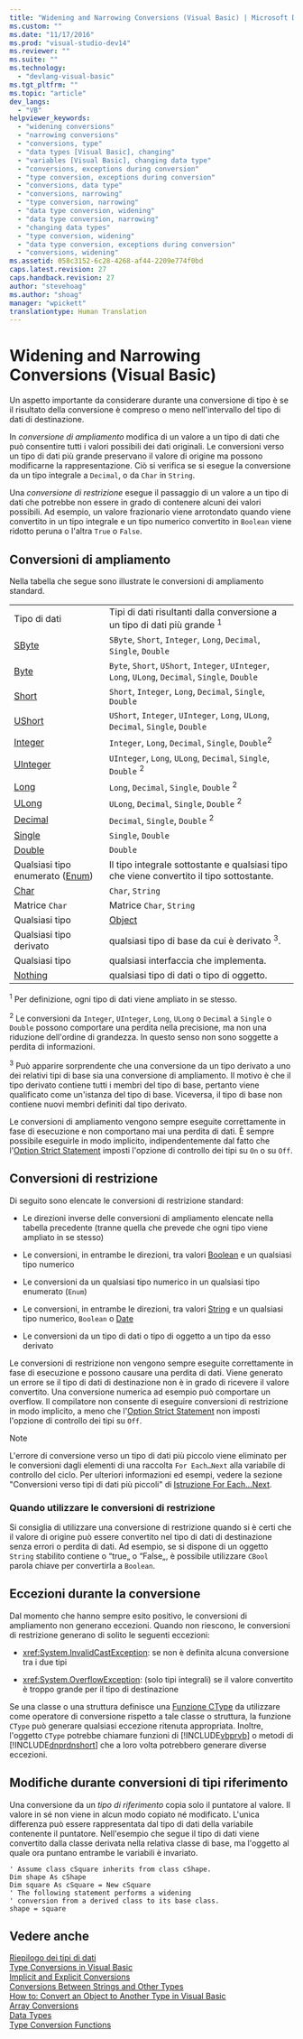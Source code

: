 ```yaml
---
title: "Widening and Narrowing Conversions (Visual Basic) | Microsoft Docs"
ms.custom: ""
ms.date: "11/17/2016"
ms.prod: "visual-studio-dev14"
ms.reviewer: ""
ms.suite: ""
ms.technology: 
  - "devlang-visual-basic"
ms.tgt_pltfrm: ""
ms.topic: "article"
dev_langs: 
  - "VB"
helpviewer_keywords: 
  - "widening conversions"
  - "narrowing conversions"
  - "conversions, type"
  - "data types [Visual Basic], changing"
  - "variables [Visual Basic], changing data type"
  - "conversions, exceptions during conversion"
  - "type conversion, exceptions during conversion"
  - "conversions, data type"
  - "conversions, narrowing"
  - "type conversion, narrowing"
  - "data type conversion, widening"
  - "data type conversion, narrowing"
  - "changing data types"
  - "type conversion, widening"
  - "data type conversion, exceptions during conversion"
  - "conversions, widening"
ms.assetid: 058c3152-6c28-4268-af44-2209e774f0bd
caps.latest.revision: 27
caps.handback.revision: 27
author: "stevehoag"
ms.author: "shoag"
manager: "wpickett"
translationtype: Human Translation
---
```

# Widening and Narrowing Conversions (Visual Basic)
Un aspetto importante da considerare durante una conversione di tipo è se il risultato della conversione è compreso o meno nell'intervallo del tipo di dati di destinazione.  
  
 In *conversione di ampliamento* modifica di un valore a un tipo di dati che può consentire tutti i valori possibili dei dati originali.  Le conversioni verso un tipo di dati più grande preservano il valore di origine ma possono modificarne la rappresentazione.  Ciò si verifica se si esegue la conversione da un tipo integrale a `Decimal`, o da  `Char` in  `String`.  
  
 Una *conversione di restrizione* esegue il passaggio di un valore a un tipo di dati che potrebbe non essere in grado di contenere alcuni dei valori possibili.  Ad esempio, un valore frazionario viene arrotondato quando viene convertito in un tipo integrale e un tipo numerico convertito in `Boolean` viene ridotto peruna o l'altra  `True` o  `False`.  
  
## Conversioni di ampliamento  
 Nella tabella che segue sono illustrate le conversioni di ampliamento standard.  
  
|||  
|-|-|  
|Tipo di dati|Tipi di dati risultanti dalla conversione a un tipo di dati più grande <sup>1</sup>|  
|[SByte](../../../../visual-basic/language-reference/data-types/sbyte-data-type.md)|`SByte`, `Short`, `Integer`, `Long`, `Decimal`, `Single`, `Double`|  
|[Byte](../../../../visual-basic/language-reference/data-types/byte-data-type.md)|`Byte`, `Short`, `UShort`, `Integer`, `UInteger`, `Long`, `ULong`, `Decimal`, `Single`, `Double`|  
|[Short](../../../../visual-basic/language-reference/data-types/short-data-type.md)|`Short`, `Integer`, `Long`, `Decimal`, `Single`, `Double`|  
|[UShort](../../../../visual-basic/language-reference/data-types/ushort-data-type.md)|`UShort`, `Integer`, `UInteger`, `Long`, `ULong`, `Decimal`, `Single`, `Double`|  
|[Integer](../../../../visual-basic/language-reference/data-types/integer-data-type.md)|`Integer`, `Long`, `Decimal`, `Single`, `Double`<sup>2</sup>|  
|[UInteger](../../../../visual-basic/language-reference/data-types/uinteger-data-type.md)|`UInteger`, `Long`, `ULong`, `Decimal`, `Single`, `Double` <sup>2</sup>|  
|[Long](../../../../visual-basic/language-reference/data-types/long-data-type.md)|`Long`, `Decimal`, `Single`, `Double` <sup>2</sup>|  
|[ULong](../../../../visual-basic/language-reference/data-types/ulong-data-type.md)|`ULong`, `Decimal`, `Single`, `Double` <sup>2</sup>|  
|[Decimal](../../../../visual-basic/language-reference/data-types/decimal-data-type.md)|`Decimal`, `Single`, `Double` <sup>2</sup>|  
|[Single](../../../../visual-basic/language-reference/data-types/single-data-type.md)|`Single`, `Double`|  
|[Double](../../../../visual-basic/language-reference/data-types/double-data-type.md)|`Double`|  
|Qualsiasi tipo enumerato \([Enum](../../../../visual-basic/language-reference/statements/enum-statement.md)\)|Il tipo integrale sottostante e qualsiasi tipo che viene convertito il tipo sottostante.|  
|[Char](../../../../visual-basic/language-reference/data-types/char-data-type.md)|`Char`, `String`|  
|Matrice `Char`|Matrice `Char`, `String`|  
|Qualsiasi tipo|[Object](../../../../visual-basic/language-reference/data-types/object-data-type.md)|  
|Qualsiasi tipo derivato|qualsiasi tipo di base da cui è derivato <sup>3</sup>.|  
|Qualsiasi tipo|qualsiasi interfaccia che implementa.|  
|[Nothing](../../../../visual-basic/language-reference/nothing.md)|qualsiasi tipo di dati o tipo di oggetto.|  
  
 <sup>1</sup> Per definizione, ogni tipo di dati viene ampliato in se stesso.  
  
 <sup>2</sup> Le conversioni da `Integer`, `UInteger`, `Long`, `ULong` o `Decimal` a `Single` o `Double` possono comportare una perdita nella precisione, ma non una riduzione dell'ordine di grandezza.  In questo senso non sono soggette a perdita di informazioni.  
  
 <sup>3</sup> Può apparire sorprendente che una conversione da un tipo derivato a uno dei relativi tipi di base sia una conversione di ampliamento.  Il motivo è che il tipo derivato contiene tutti i membri del tipo di base, pertanto viene qualificato come un'istanza del tipo di base.  Viceversa, il tipo di base non contiene nuovi membri definiti dal tipo derivato.  
  
 Le conversioni di ampliamento vengono sempre eseguite correttamente in fase di esecuzione e non comportano mai una perdita di dati.  È sempre possibile eseguirle in modo implicito, indipendentemente dal fatto che l'[Option Strict Statement](../../../../visual-basic/language-reference/statements/option-strict-statement.md) imposti l'opzione di controllo dei tipi su `On` o su `Off`.  
  
## Conversioni di restrizione  
 Di seguito sono elencate le conversioni di restrizione standard:  
  
-   Le direzioni inverse delle conversioni di ampliamento elencate nella tabella precedente \(tranne quella che prevede che ogni tipo viene ampliato in se stesso\)  
  
-   Le conversioni, in entrambe le direzioni, tra valori [Boolean](../../../../visual-basic/language-reference/data-types/boolean-data-type.md) e un qualsiasi tipo numerico  
  
-   Le conversioni da un qualsiasi tipo numerico in un qualsiasi tipo enumerato \(`Enum`\)  
  
-   Le conversioni, in entrambe le direzioni, tra valori [String](../../../../visual-basic/language-reference/data-types/string-data-type.md) e un qualsiasi tipo numerico, `Boolean` o [Date](../../../../visual-basic/language-reference/data-types/date-data-type.md)  
  
-   Le conversioni da un tipo di dati o tipo di oggetto a un tipo da esso derivato  
  
 Le conversioni di restrizione non vengono sempre eseguite correttamente in fase di esecuzione e possono causare una perdita di dati.  Viene generato un errore se il tipo di dati di destinazione non è in grado di ricevere il valore convertito.  Una conversione numerica ad esempio può comportare un overflow.  Il compilatore non consente di eseguire conversioni di restrizione in modo implicito, a meno che l'[Option Strict Statement](../../../../visual-basic/language-reference/statements/option-strict-statement.md) non imposti l'opzione di controllo dei tipi su `Off`.  
  
> [!NOTE]
>  L'errore di conversione verso un tipo di dati più piccolo viene eliminato per le conversioni dagli elementi di una raccolta `For Each…Next` alla variabile di controllo del ciclo.  Per ulteriori informazioni ed esempi, vedere la sezione "Conversioni verso tipi di dati più piccoli" di [Istruzione For Each...Next](../../../../visual-basic/language-reference/statements/for-each-next-statement.md).  
  
### Quando utilizzare le conversioni di restrizione  
 Si consiglia di utilizzare una conversione di restrizione quando si è certi che il valore di origine può essere convertito nel tipo di dati di destinazione senza errori o perdita di dati.  Ad esempio, se si dispone di un oggetto `String` stabilito contiene o “true„ o “False„, è possibile utilizzare  `CBool` parola chiave per convertirla a  `Boolean`.  
  
## Eccezioni durante la conversione  
 Dal momento che hanno sempre esito positivo, le conversioni di ampliamento non generano eccezioni.  Quando non riescono, le conversioni di restrizione generano di solito le seguenti eccezioni:  
  
-   <xref:System.InvalidCastException>: se non è definita alcuna conversione tra i due tipi  
  
-   <xref:System.OverflowException>: \(solo tipi integrali\) se il valore convertito è troppo grande per il tipo di destinazione  
  
 Se una classe o una struttura definisce una [Funzione CType](../../../../visual-basic/language-reference/functions/ctype-function.md) da utilizzare come operatore di conversione rispetto a tale classe o struttura, la funzione `CType` può generare qualsiasi eccezione ritenuta appropriata.  Inoltre, l'oggetto `CType` potrebbe chiamare funzioni di [!INCLUDE[vbprvb](../../../../csharp/programming-guide/concepts/linq/includes/vbprvb_md.md)] o metodi di [!INCLUDE[dnprdnshort](../../../../csharp/getting-started/includes/dnprdnshort_md.md)] che a loro volta potrebbero generare diverse eccezioni.  
  
## Modifiche durante conversioni di tipi riferimento  
 Una conversione da un *tipo di riferimento* copia solo il puntatore al valore.  Il valore in sé non viene in alcun modo copiato né modificato.  L'unica differenza può essere rappresentata dal tipo di dati della variabile contenente il puntatore.  Nell'esempio che segue il tipo di dati viene convertito dalla classe derivata nella relativa classe di base, ma l'oggetto al quale ora puntano entrambe le variabili è invariato.  
  
```  
' Assume class cSquare inherits from class cShape.  
Dim shape As cShape  
Dim square As cSquare = New cSquare  
' The following statement performs a widening  
' conversion from a derived class to its base class.  
shape = square  
```  
  
## Vedere anche  
 [Riepilogo dei tipi di dati](../../../../visual-basic/programming-guide/language-features/data-types/index.md)   
 [Type Conversions in Visual Basic](../../../../visual-basic/programming-guide/language-features/data-types/type-conversions.md)   
 [Implicit and Explicit Conversions](../../../../visual-basic/programming-guide/language-features/data-types/implicit-and-explicit-conversions.md)   
 [Conversions Between Strings and Other Types](../../../../visual-basic/programming-guide/language-features/data-types/conversions-between-strings-and-other-types.md)   
 [How to: Convert an Object to Another Type in Visual Basic](../../../../visual-basic/programming-guide/language-features/data-types/how-to-convert-an-object-to-another-type.md)   
 [Array Conversions](../../../../visual-basic/programming-guide/language-features/data-types/array-conversions.md)   
 [Data Types](../../../../visual-basic/language-reference/data-types/data-type-summary.md)   
 [Type Conversion Functions](../../../../visual-basic/language-reference/functions/type-conversion-functions.md)